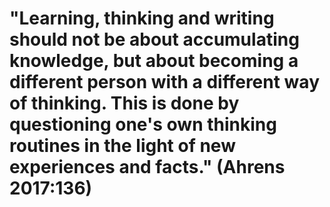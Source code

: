 # "Learning, thinking and writing should not be about accumulating knowledge, but about becoming a different person with a different way of thinking. This is done by questioning one's own thinking routines in the light of new experiences and facts." (Ahrens 2017:136)